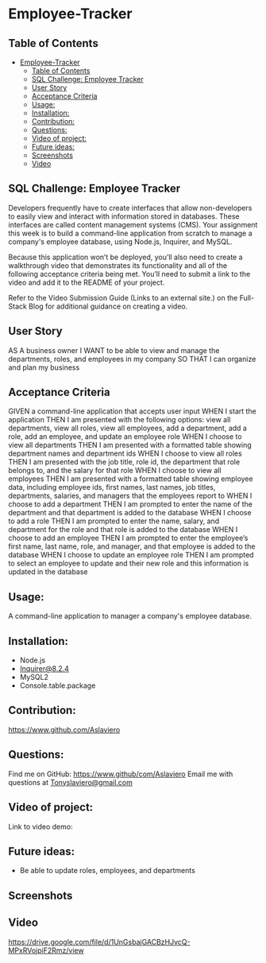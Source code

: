 # Employee-Tracker
## Table of Contents
- [Employee-Tracker](#employee-tracker)
  - [Table of Contents](#table-of-contents)
  - [SQL Challenge: Employee Tracker](#sql-challenge-employee-tracker)
  - [User Story](#user-story)
  - [Acceptance Criteria](#acceptance-criteria)
  - [Usage:](#usage)
  - [Installation:](#installation)
  - [Contribution:](#contribution)
  - [Questions:](#questions)
  - [Video of project:](#video-of-project)
  - [Future ideas:](#future-ideas)
  - [Screenshots](#screenshots)
  - [Video](#video)


## SQL Challenge: Employee Tracker
Developers frequently have to create interfaces that allow non-developers to easily view and interact with information stored in databases. These interfaces are called content management systems (CMS). Your assignment this week is to build a command-line application from scratch to manage a company's employee database, using Node.js, Inquirer, and MySQL.

Because this application won’t be deployed, you’ll also need to create a walkthrough video that demonstrates its functionality and all of the following acceptance criteria being met. You’ll need to submit a link to the video and add it to the README of your project.

Refer to the Video Submission Guide (Links to an external site.) on the Full-Stack Blog for additional guidance on creating a video.
## User Story
AS A business owner
I WANT to be able to view and manage the departments, roles, and employees in my company
SO THAT I can organize and plan my business
## Acceptance Criteria
GIVEN a command-line application that accepts user input
WHEN I start the application
THEN I am presented with the following options: view all departments, view all roles, view all employees, add a department, add a role, add an employee, and update an employee role
WHEN I choose to view all departments
THEN I am presented with a formatted table showing department names and department ids
WHEN I choose to view all roles
THEN I am presented with the job title, role id, the department that role belongs to, and the salary for that role
WHEN I choose to view all employees
THEN I am presented with a formatted table showing employee data, including employee ids, first names, last names, job titles, departments, salaries, and managers that the employees report to
WHEN I choose to add a department
THEN I am prompted to enter the name of the department and that department is added to the database
WHEN I choose to add a role
THEN I am prompted to enter the name, salary, and department for the role and that role is added to the database
WHEN I choose to add an employee
THEN I am prompted to enter the employee’s first name, last name, role, and manager, and that employee is added to the database
WHEN I choose to update an employee role
THEN I am prompted to select an employee to update and their new role and this information is updated in the database
## Usage:
A command-line application to manager a company's employee database.
## Installation:
- Node.js
- Inquirer@8.2.4
- MySQL2
- Console.table.package

## Contribution:
https://www.github.com/Aslaviero

## Questions:
Find me on GitHub: https://www.github/com/Aslaviero
Email me with questions at Tonyslaviero@gmail.com

## Video of project:
Link to video demo:

## Future ideas:
- Be able to update roles, employees, and departments

  
## Screenshots 


## Video
https://drive.google.com/file/d/1UnGsbajGACBzHJvcQ-MPxRVojpiF2Rmz/view